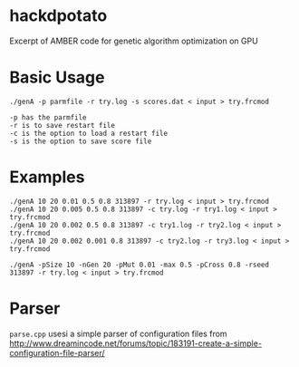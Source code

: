 # hackdpotato
Excerpt of AMBER code for genetic algorithm optimization on GPU

# Basic Usage

```
./genA -p parmfile -r try.log -s scores.dat < input > try.frcmod

-p has the parmfile 
-r is to save restart file 
-c is the option to load a restart file
-s is the option to save score file 
```

# Examples

```
./genA 10 20 0.01 0.5 0.8 313897 -r try.log < input > try.frcmod
./genA 10 20 0.005 0.5 0.8 313897 -c try.log -r try1.log < input > try.frcmod
./genA 10 20 0.002 0.5 0.8 313897 -c try1.log -r try2.log < input > try.frcmod
./genA 10 20 0.002 0.001 0.8 313897 -c try2.log -r try3.log < input > try.frcmod

./genA -pSize 10 -nGen 20 -pMut 0.01 -max 0.5 -pCross 0.8 -rseed 313897 -r try.log < input > try.frcmod
```

# Parser

`parse.cpp` usesi a simple parser of configuration files from
http://www.dreamincode.net/forums/topic/183191-create-a-simple-configuration-file-parser/
